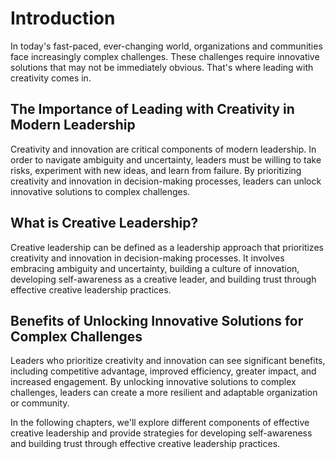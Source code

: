Introduction
============

In today's fast-paced, ever-changing world, organizations and communities face increasingly complex challenges. These challenges require innovative solutions that may not be immediately obvious. That's where leading with creativity comes in.

The Importance of Leading with Creativity in Modern Leadership
--------------------------------------------------------------

Creativity and innovation are critical components of modern leadership. In order to navigate ambiguity and uncertainty, leaders must be willing to take risks, experiment with new ideas, and learn from failure. By prioritizing creativity and innovation in decision-making processes, leaders can unlock innovative solutions to complex challenges.

What is Creative Leadership?
----------------------------

Creative leadership can be defined as a leadership approach that prioritizes creativity and innovation in decision-making processes. It involves embracing ambiguity and uncertainty, building a culture of innovation, developing self-awareness as a creative leader, and building trust through effective creative leadership practices.

Benefits of Unlocking Innovative Solutions for Complex Challenges
-----------------------------------------------------------------

Leaders who prioritize creativity and innovation can see significant benefits, including competitive advantage, improved efficiency, greater impact, and increased engagement. By unlocking innovative solutions to complex challenges, leaders can create a more resilient and adaptable organization or community.

In the following chapters, we'll explore different components of effective creative leadership and provide strategies for developing self-awareness and building trust through effective creative leadership practices.


